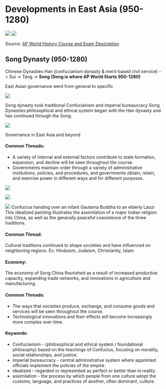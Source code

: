 # Developments in East Asia (950-1280)

![](/images/developments-in-east-asia-1.png)
![](/images/developments-in-east-asia-2.png)

Source: [AP World History Course and Exam Description](https://apcentral.collegeboard.org/media/pdf/ap-world-history-modern-course-and-exam-description.pdf)

## Song Dynasty (950-1280)

Chinese Dynasties
Han (confucianism dynasty & merit-based civil service) -> Sui -> Tang -> **Song (Song is where AP World Starts 950-1280)**

East Asian governance went from general to specific

![](/images/east-asian-governance.png)

Song dynasty took traditional Confucianism and imperial bureaucracy
Song Dynasties philosophical and ethical system began with the Han dynasty and has continued through the Song.

![](/images/skills.png)

Governance in East Asia and beyond

#### Common Threads:

- A variety of internal and external factors contribute to state formation, expansion, and decline will be seen throughout the course.
- Governments maintain order through a variety of administrative institutions, policies, and procedures, and governments obtain, retain, and exercise power in different ways and for different purposes.

![](/images/describe-and-identify.png)

![](/images/chinese-cultural-traditions.png)

![](/images/confucius-laozi-buddha.jpg)
Confucius handing over an infant Gautama Buddha to an elderly Laozi
This idealized painting illustrates the assimilation of a major Indian religion into China, as well as the generally peaceful coexistence of the three traditions.

#### Common Thread:

Cultural traditions continued to shape societies and have influenced on neighboring regions.
Ex: Hinduism, Judaism, Christianity, Islam

#### Economy:

The economy of Song China flourished as a result of increased productive capacity, expanding trade networks, and innovations in agriculture and manufacturing.

#### Common Threads:

- The ways that societies produce, exchange, and consume goods and services will be seen throughout the course.
- Technological innovations and their effects will become increasingly more complex over time.

#### Keywords:

- Confucianism - (philosophical and ethical system / foundational philosophy) based on the teachings of Confucius, focusing on morality, social relationships, and justice.
- imperial bureaucracy - central administrative system where appointed officials implement the policies of the empire.
- idealized - regarded or represented as perfect or better than in reality.
- assimilation - the process by which people from one culture adopt the customs, language, and practices of another, often dominant, culture.
